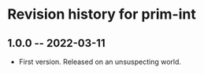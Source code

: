 # Revision history for prim-int

## 1.0.0 -- 2022-03-11

* First version. Released on an unsuspecting world.
